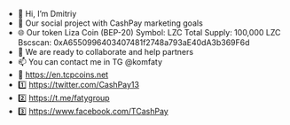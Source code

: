 - 👋 Hi, I’m Dmitriy
- 👀 Our social project with CashPay marketing goals
- 🌐 Our token Liza Coin (BEP-20)
    Symbol: LZC
    Total Supply: 100,000 LZC
    Bscscan: 0xA6550996403407481f2748a793aE40dA3b369F6d
- 💞️ We are ready to collaborate and help partners
- 📫 You can contact me in TG @komfaty
- 🔰 https://en.tcpcoins.net
- 1️⃣ https://twitter.com/CashPay13
- 2️⃣ https://t.me/fatygroup
- 3️⃣ https://www.facebook.com/TCashPay

<!---
faty007/faty007 is a ✨ special ✨ repository because its `README.md` (this file) appears on your GitHub profile.
You can click the Preview link to take a look at your changes.
--->
